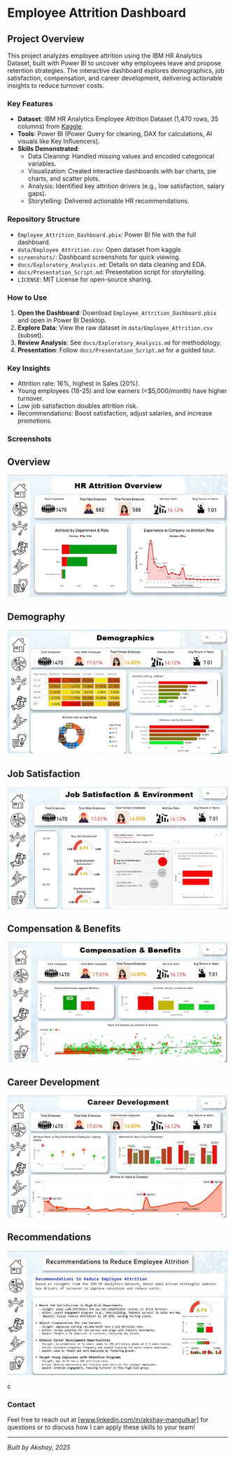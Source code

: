# Employee Attrition Dashboard

## Project Overview
This project analyzes employee attrition using the IBM HR Analytics Dataset, built with Power BI to uncover why employees leave and propose retention strategies. The interactive dashboard explores demographics, job satisfaction, compensation, and career development, delivering actionable insights to reduce turnover costs.

### Key Features
- **Dataset**: IBM HR Analytics Employee Attrition Dataset (1,470 rows, 35 columns) from [Kaggle](https://www.kaggle.com/datasets/pavansubhasht/ibm-hr-analytics-attrition-dataset).
- **Tools**: Power BI (Power Query for cleaning, DAX for calculations, AI visuals like Key Influencers).
- **Skills Demonstrated**:
  - Data Cleaning: Handled missing values and encoded categorical variables.
  - Visualization: Created interactive dashboards with bar charts, pie charts, and scatter plots.
  - Analysis: Identified key attrition drivers (e.g., low satisfaction, salary gaps).
  - Storytelling: Delivered actionable HR recommendations.

### Repository Structure
- `Employee_Attrition_Dashboard.pbix`: Power BI file with the full dashboard.
- `data/Employee_Attrition.csv`: Open dataset from kaggle.
- `screenshots/`: Dashboard screenshots for quick viewing.
- `docs/Exploratory_Analysis.md`: Details on data cleaning and EDA.
- `docs/Presentation_Script.md`: Presentation script for storytelling.
- `LICENSE`: MIT License for open-source sharing.

### How to Use
1. **Open the Dashboard**: Download `Employee_Attrition_Dashboard.pbix` and open in Power BI Desktop.
2. **Explore Data**: View the raw dataset in `data/Employee_Attrition.csv` (subset).
3. **Review Analysis**: See `docs/Exploratory_Analysis.md` for methodology.
4. **Presentation**: Follow `docs/Presentation_Script.md` for a guided tour.

### Key Insights
- Attrition rate: 16%, highest in Sales (20%).
- Young employees (18-25) and low earners (<$5,000/month) have higher turnover.
- Low job satisfaction doubles attrition risk.
- Recommendations: Boost satisfaction, adjust salaries, and increase promotions.

### Screenshots



## Overview

![Overview](https://raw.githubusercontent.com/newwdeveloper/HR-Attrition-Analysis-Dashboard/main/screenshots/overview.jpg)

## Demography

![Demography](https://raw.githubusercontent.com/newwdeveloper/HR-Attrition-Analysis-Dashboard/main/screenshots/demographics.jpg)

## Job Satisfaction

![Job Satisfaction](https://raw.githubusercontent.com/newwdeveloper/HR-Attrition-Analysis-Dashboard/main/screenshots/job%20satisfaction.jpg)

## Compensation & Benefits

![Compensation & Benefits](https://raw.githubusercontent.com/newwdeveloper/HR-Attrition-Analysis-Dashboard/main/screenshots/compensation.jpg)

## Career Development

![Career Development](https://raw.githubusercontent.com/newwdeveloper/HR-Attrition-Analysis-Dashboard/main/screenshots/career%20Development.jpg)

## Recommendations

![Recommendation](https://raw.githubusercontent.com/newwdeveloper/HR-Attrition-Analysis-Dashboard/main/screenshots/recommendation.jpg)

c
### Contact
Feel free to reach out at  [www.linkedin.com/in/akshay-mangutkar] for questions or to discuss how I can apply these skills to your team!

---

*Built by Akshay, 2025*
